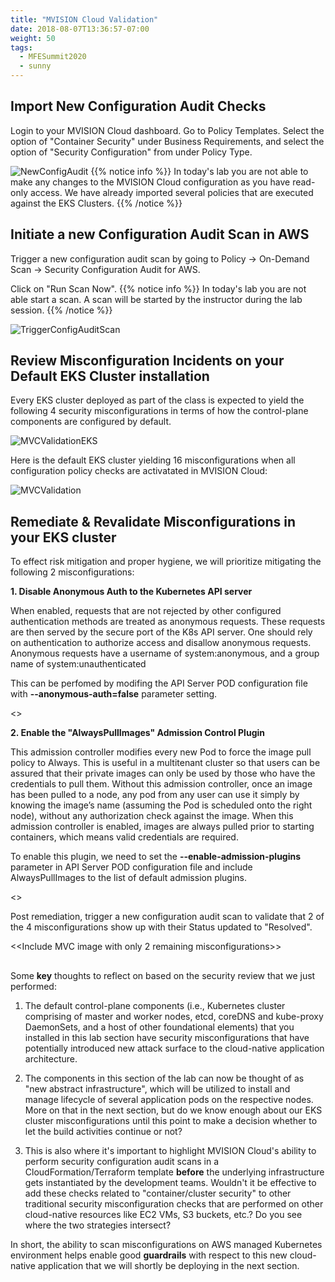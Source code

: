 ```yaml
---
title: "MVISION Cloud Validation"
date: 2018-08-07T13:36:57-07:00
weight: 50
tags:
  - MFESummit2020
  - sunny
---
```


## Import New Configuration Audit Checks  

Login to your MVISION Cloud dashboard. Go to Policy Templates. Select the option of "Container Security" under Business Requirements, and select the option of "Security Configuration" from under Policy Type.


![NewConfigAudit](/images/mfe/Capture_PolicyTemplates.JPG?classes=border,shadow)
{{% notice info %}}
In today's lab you are not able to make any changes to the MVISION Cloud configuration as you have read-only access. We have already imported several policies that are executed against the EKS Clusters.
{{% /notice %}}




## Initiate a new Configuration Audit Scan in AWS

Trigger a new configuration audit scan by going to Policy -> On-Demand Scan -> Security Configuration Audit for AWS.

Click on "Run Scan Now". 
{{% notice info %}}
In today's lab you are not able start a scan. A scan will be started by the instructor during the lab session.
{{% /notice %}}

![TriggerConfigAuditScan](/images/mfe/Capture_TriggerConfigAuditScan.JPG?classes=border,shadow)



## Review Misconfiguration Incidents on your Default EKS Cluster installation


Every EKS cluster deployed as part of the class is expected to yield the following 4 security misconfigurations in terms of how the control-plane components are configured by default. 


![MVCValidationEKS](/images/mfe/Capture_EKSMaster_Violations1.JPG?classes=border,shadow)





Here is the default EKS cluster yielding 16 misconfigurations when all configuration policy checks are activatated in MVISION Cloud:


![MVCValidation](/images/mfe/Capture_Violations.JPG?classes=border,shadow)





## Remediate & Revalidate Misconfigurations in your EKS cluster 


To effect risk mitigation and proper hygiene,  we will prioritize mitigating the following 2 misconfigurations:


**1. Disable Anonymous Auth to the Kubernetes API server**

When enabled, requests that are not rejected by other configured authentication methods are treated as anonymous requests. These requests are then served by the secure port of the K8s API server. One should rely on authentication to authorize access and disallow anonymous requests. Anonymous requests have a username of system:anonymous, and a group name of system:unauthenticated

This can be perfomed by modifing the API Server POD configuration file with **--anonymous-auth=false** parameter setting.

<<Include Screenshot>>

**2. Enable the "AlwaysPullImages" Admission Control Plugin**

This admission controller modifies every new Pod to force the image pull policy to Always. This is useful in a multitenant cluster so that users can be assured that their private images can only be used by those who have the credentials to pull them. Without this admission controller, once an image has been pulled to a node, any pod from any user can use it simply by knowing the image’s name (assuming the Pod is scheduled onto the right node), without any authorization check against the image. When this admission controller is enabled, images are always pulled prior to starting containers, which means valid credentials are required.

To enable this plugin, we need to set the **--enable-admission-plugins** parameter in API Server POD configuration file and include AlwaysPullImages to the list of default admission plugins. 

<<Include Screenshot>>




Post remediation, trigger a new configuration audit scan to validate that 2 of the 4 misconfigurations show up with their Status updated to "Resolved". 


<<Include MVC image with only 2 remaining misconfigurations>>




## 


Some **key** thoughts to reflect on based on the security review that we just performed:

1. The default control-plane components (i.e., Kubernetes cluster comprising of master and worker nodes, etcd, coreDNS and kube-proxy DaemonSets, and a host of other foundational elements) that you installed in this lab section have security misconfigurations that have potentially introduced new attack surface to the cloud-native application architecture.

2. The components in this section of the lab can now be thought of as "new abstract infrastructure", which will be utilized to install and manage lifecycle of several application pods on the respective nodes. More on that in the next section, but do we know enough about our EKS cluster misconfigurations until this point to make a decision whether to let the build activities continue or not?

3. This is also where it's important to highlight MVISION Cloud's ability to perform security configuration audit scans in a CloudFormation/Terraform template **before** the underlying infrastructure gets instantiated by the development teams. Wouldn't it be effective to add these checks related to "container/cluster security" to other traditional security misconfiguration checks that are performed on other cloud-native resources like EC2 VMs, S3 buckets, etc.? Do you see where the two strategies intersect?

In short, the ability to scan misconfigurations on AWS managed Kubernetes environment helps enable good **guardrails** with respect to this new cloud-native application that we will shortly be deploying in the next section. 
